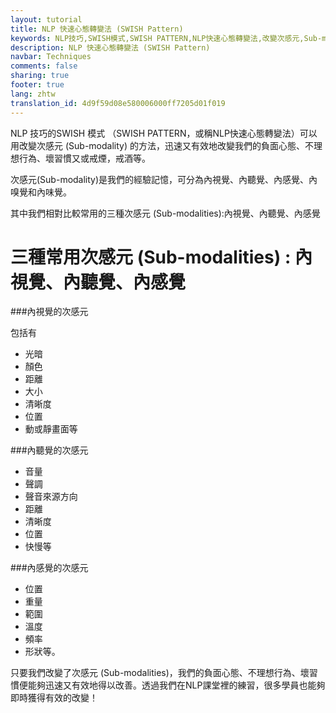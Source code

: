 ```yaml
---
layout: tutorial
title: NLP 快速心態轉變法 (SWISH Pattern)
keywords: NLP技巧,SWISH模式,SWISH PATTERN,NLP快速心態轉變法,改變次感元,Sub-modality,負面心態,不理想行為,壞習慣,戒煙,戒酒,內視覺,內聽覺,內感覺,內嗅覺,內味覺
description: NLP 快速心態轉變法 (SWISH Pattern)
navbar: Techniques
comments: false
sharing: true
footer: true
lang: zhtw
translation_id: 4d9f59d08e580006000ff7205d01f019
---
```


NLP 技巧的SWISH 模式 （SWISH PATTERN，或稱NLP快速心態轉變法）可以用改變次感元 (Sub-modality) 的方法，迅速又有效地改變我們的負面心態、不理想行為、壞習慣又或戒煙，戒酒等。

次感元(Sub-modality)是我們的經驗記憶，可分為內視覺、內聽覺、內感覺、內嗅覺和內味覺。

其中我們相對比較常用的三種次感元 (Sub-modalities):內視覺、內聽覺、內感覺

# 三種常用次感元 (Sub-modalities) : 內視覺、內聽覺、內感覺

###內視覺的次感元

包括有

* 光暗
* 顏色
* 距離
* 大小
* 清晰度
* 位置
* 動或靜畫面等

###內聽覺的次感元

* 音量
* 聲調
* 聲音來源方向
* 距離
* 清晰度
* 位置
* 快慢等

###內感覺的次感元

* 位置
* 重量
* 範圍
* 溫度
* 頻率
* 形狀等。

只要我們改變了次感元 (Sub-modalities)，我們的負面心態、不理想行為、壞習慣便能夠迅速又有效地得以改善。透過我們在NLP課堂裡的練習，很多學員也能夠即時獲得有效的改變！
